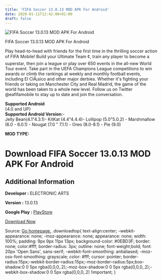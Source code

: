 ```yaml
---
title: 'FIFA Soccer 13.0.13 MOD APK For Android'
date: 2020-01-11T12:42:00+01:00
draft: false
---
```


![FIFA Soccer 13.0.13 MOD APK For Android](https://i1.wp.com/apkhome.net/wp-content/uploads/2020/01/FIFA-Soccer-13.0.13-MOD.png "FIFA Soccer 13.0.13 MOD APK For Android")

  

FIFA Soccer 13.0.13 MOD APK For Android

Play head-to-head with friends for the first time in the thrilling soccer action of FIFA Mobile! Build your Ultimate Team ¢, train any player to become a superstar, then join a league or play over 650 events in the all-new World Tour event. Take part in the UEFA Champions League competitions to win awards or climb the rankings at weekly and monthly football events, including El ClÃ¡sico and other major derbies. Whether it's fighting your friends or taking on Manchester City and Real Madrid, the game of the world has been taken to a whole new level. Follow us on Twitter @eafifamobile to stay up to date and join the conversation.

**Supported Android**  
{4.0 and UP}  
**Supported Android Version**:-  
Jelly Bean(4.1"4.3.1)- KitKat (4.4"4.4.4)- Lollipop (5.0"5.0.2) - Marshmallow (6.0 - 6.0.1) - Nougat (7.0 " 7.1.1) - Oreo (8.0-8.1) - Pie (9.0)

**MOD TYPE:**

Download FIFA Soccer 13.0.13 MOD APK For Android
================================================

Additional Information
----------------------

**Developer :** ELECTRONIC ARTS

**Version :** 13.0.13

**Google Play :** [PlayStore](https://play.google.com/store/apps/details?id=com.ea.gp.fifamobile)

  

[Download Now](https://store4app.co/post/fifa-soccer-13-0-13-mod-apk-for-android_1578738711)

  
Source: [Go homepage.](https://store4app.co/post/fifa-soccer-13-0-13-mod-apk-for-android_1578738711) .downloadtop{ text-align:center; -webkit-appearance: none; -moz-appearance: none; appearance: none; width: 100%; padding: 9px 9px 11px 13px; background-color: #0EBD3F; border: none; color:#fff; border-radius: 3px; outline: none; font-weight;bold; font: 20px 'Open Sans', sans-serif; -webkit-font-smoothing: antialiased; -moz-osx-font-smoothing: grayscale; color: #fff; cursor: pointer; border-radius:15px;-webkit-border-radius:15px;-moz-border-radius:5px;box-shadow:0 0 5px rgba(0,0,0,.2);-moz-box-shadow:0 0 5px rgba(0,0,0,.2);-webkit-box-shadow:0 0 5px rgba(0,0,0,.2) !important; }